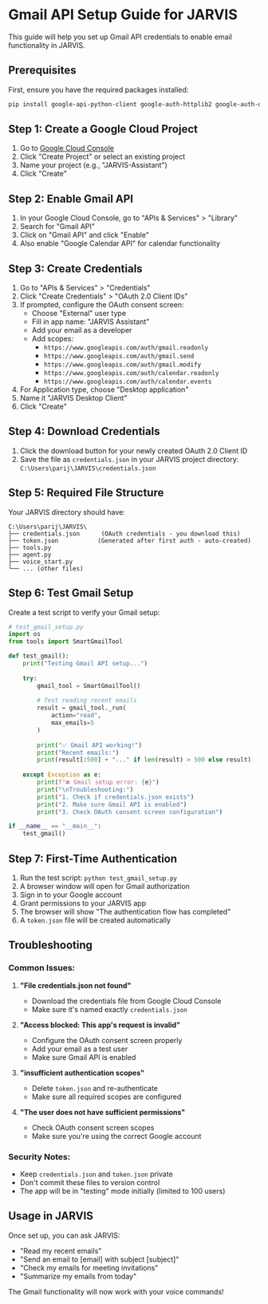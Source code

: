 # Gmail API Setup Guide for JARVIS

This guide will help you set up Gmail API credentials to enable email functionality in JARVIS.

## Prerequisites

First, ensure you have the required packages installed:
```bash
pip install google-api-python-client google-auth-httplib2 google-auth-oauthlib
```

## Step 1: Create a Google Cloud Project

1. Go to [Google Cloud Console](https://console.cloud.google.com/)
2. Click "Create Project" or select an existing project
3. Name your project (e.g., "JARVIS-Assistant")
4. Click "Create"

## Step 2: Enable Gmail API

1. In your Google Cloud Console, go to "APIs & Services" > "Library"
2. Search for "Gmail API"
3. Click on "Gmail API" and click "Enable"
4. Also enable "Google Calendar API" for calendar functionality

## Step 3: Create Credentials

1. Go to "APIs & Services" > "Credentials"
2. Click "Create Credentials" > "OAuth 2.0 Client IDs"
3. If prompted, configure the OAuth consent screen:
   - Choose "External" user type
   - Fill in app name: "JARVIS Assistant"
   - Add your email as a developer
   - Add scopes:
     - `https://www.googleapis.com/auth/gmail.readonly`
     - `https://www.googleapis.com/auth/gmail.send`
     - `https://www.googleapis.com/auth/gmail.modify`
     - `https://www.googleapis.com/auth/calendar.readonly`
     - `https://www.googleapis.com/auth/calendar.events`
4. For Application type, choose "Desktop application"
5. Name it "JARVIS Desktop Client"
6. Click "Create"

## Step 4: Download Credentials

1. Click the download button for your newly created OAuth 2.0 Client ID
2. Save the file as `credentials.json` in your JARVIS project directory: `C:\Users\parij\JARVIS\credentials.json`

## Step 5: Required File Structure

Your JARVIS directory should have:
```
C:\Users\parij\JARVIS\
├── credentials.json      (OAuth credentials - you download this)
├── token.json           (Generated after first auth - auto-created)
├── tools.py
├── agent.py
├── voice_start.py
└── ... (other files)
```

## Step 6: Test Gmail Setup

Create a test script to verify your Gmail setup:

```python
# test_gmail_setup.py
import os
from tools import SmartGmailTool

def test_gmail():
    print("Testing Gmail API setup...")
    
    try:
        gmail_tool = SmartGmailTool()
        
        # Test reading recent emails
        result = gmail_tool._run(
            action="read",
            max_emails=5
        )
        
        print("✅ Gmail API working!")
        print("Recent emails:")
        print(result[:500] + "..." if len(result) > 500 else result)
        
    except Exception as e:
        print(f"❌ Gmail setup error: {e}")
        print("\nTroubleshooting:")
        print("1. Check if credentials.json exists")
        print("2. Make sure Gmail API is enabled")
        print("3. Check OAuth consent screen configuration")

if __name__ == "__main__":
    test_gmail()
```

## Step 7: First-Time Authentication

1. Run the test script: `python test_gmail_setup.py`
2. A browser window will open for Gmail authorization
3. Sign in to your Google account
4. Grant permissions to your JARVIS app
5. The browser will show "The authentication flow has completed"
6. A `token.json` file will be created automatically

## Troubleshooting

### Common Issues:

1. **"File credentials.json not found"**
   - Download the credentials file from Google Cloud Console
   - Make sure it's named exactly `credentials.json`

2. **"Access blocked: This app's request is invalid"**
   - Configure the OAuth consent screen properly
   - Add your email as a test user
   - Make sure Gmail API is enabled

3. **"insufficient authentication scopes"**
   - Delete `token.json` and re-authenticate
   - Make sure all required scopes are configured

4. **"The user does not have sufficient permissions"**
   - Check OAuth consent screen scopes
   - Make sure you're using the correct Google account

### Security Notes:

- Keep `credentials.json` and `token.json` private
- Don't commit these files to version control
- The app will be in "testing" mode initially (limited to 100 users)

## Usage in JARVIS

Once set up, you can ask JARVIS:
- "Read my recent emails"
- "Send an email to [email] with subject [subject]"
- "Check my emails for meeting invitations"
- "Summarize my emails from today"

The Gmail functionality will now work with your voice commands!
